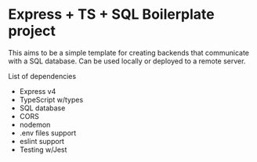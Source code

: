 # Express + TS + SQL Boilerplate project

This aims to be a simple template for creating backends that communicate
with a SQL database.
Can be used locally or deployed to a remote server.

List of dependencies
- Express v4
- TypeScript w/types
- SQL database
- CORS
- nodemon
- .env files support
- eslint support
- Testing w/Jest
